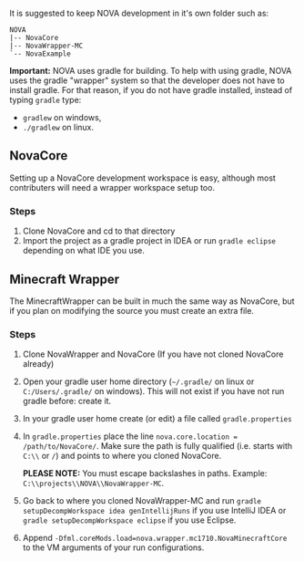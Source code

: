 It is suggested to keep NOVA development in it's own folder such as:
```
NOVA
|-- NovaCore
|-- NovaWrapper-MC
`-- NovaExample
```

**Important:**
NOVA uses gradle for building. To help with using gradle, NOVA uses the gradle "wrapper" system so that the developer does not have to install gradle. For that reason, if you do not have gradle installed, instead of typing `gradle` type:
- `gradlew` on windows,
- `./gradlew` on linux.

## NovaCore
Setting up a NovaCore development workspace is easy, although most contributers will need a wrapper workspace setup too.

### Steps
1. Clone NovaCore and cd to that directory
2. Import the project as a gradle project in IDEA or run `gradle eclipse` depending on what IDE you use.

## Minecraft Wrapper
The MinecraftWrapper can be built in much the same way as NovaCore, but if you plan on modifying the source you must create an extra file.

### Steps
1. Clone NovaWrapper and NovaCore (If you have not cloned NovaCore already)
2. Open your gradle user home directory (`~/.gradle/` on linux or `C:/Users/.gradle/` on windows). This will not exist if you have not run gradle before: create it.
3. In your gradle user home create (or edit) a file called `gradle.properties`
4. In `gradle.properties` place the line `nova.core.location = /path/to/NovaCore/`. Make sure the path is fully qualified (i.e. starts with `C:\\` or `/`) and points to where you cloned NovaCore.

    **PLEASE NOTE:** You must escape backslashes in paths. Example: `C:\\projects\\NOVA\\NovaWrapper-MC`. 

5. Go back to where you cloned NovaWrapper-MC and run `gradle setupDecompWorkspace idea genIntellijRuns` if you use IntelliJ IDEA or `gradle setupDecompWorkspace eclipse` if you use Eclipse.
6. Append `-Dfml.coreMods.load=nova.wrapper.mc1710.NovaMinecraftCore` to the VM arguments of your run configurations.

